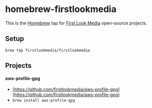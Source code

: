 
# homebrew-firstlookmedia

This is the [Homebrew](https://brew.sh) tap for [First Look Media](https://firstlook.media) open-source projects.

## Setup

```
brew tap firstlookmedia/firstlookmedia
```

## Projects

#### aws-profile-gpg

- [https://github.com/firstlookmedia/aws-profile-gpg](https://github.com/firstlookmedia/aws-profile-gpg)
- `brew install aws-profile-gpg`
